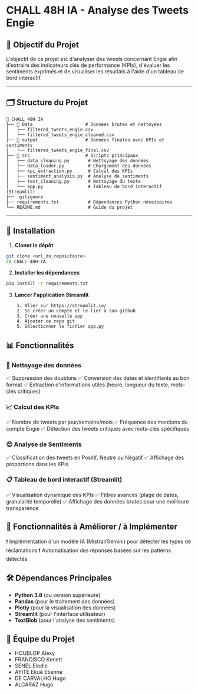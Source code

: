 # CHALL 48H IA - Analyse des Tweets Engie

## 🚀 Objectif du Projet
L'objectif de ce projet est d'analyser des tweets concernant Engie afin d'extraire des indicateurs clés de performance (KPIs), d'évaluer les sentiments exprimés et de visualiser les résultats à l'aide d'un tableau de bord interactif.

---

## 🗂️ Structure du Projet

```
📂 CHALL 48H IA
├── 📂 Data                    # Données brutes et nettoyées
│   ├── filtered_tweets_engie.csv
│   └── filtered_tweets_engie_cleaned.csv
├── 📂 output                  # Données finales avec KPIs et sentiments
│   └── filtered_tweets_engie_final.csv
├── 📂 src                     # Scripts principaux
│   ├── data_cleaning.py       # Nettoyage des données
│   ├── data_loader.py         # Chargement des données
│   ├── kpi_extraction.py      # Calcul des KPIs
│   ├── sentiment_analysis.py  # Analyse de sentiments
│   ├── text_cleaning.py       # Nettoyage du texte
│   └── app.py                 # Tableau de bord interactif (Streamlit)
├── .gitignore
├── requirements.txt           # Dépendances Python nécessaires
└── README.md                  # Guide du projet
```

---

## 🔧 Installation

1. **Cloner le dépôt**
```bash
git clone <url_du_repositoire>
cd CHALL-48H-IA
```

2. **Installer les dépendances**
```bash
pip install -r requirements.txt
```

3. **Lancer l'application Streamlit**
```
    1. Aller sur https://streamlit.io/
    2. Se créer un compte et le lier à son github
    3. Créer une nouvelle app
    4. Ajouter ce repo git
    5. Sélectionner le fichier app.py
```

## 📊 Fonctionnalités

### 🧹 **Nettoyage des données**
✅ Suppression des doublons
✅ Conversion des dates et identifiants au bon format
✅ Extraction d'informations utiles (heure, longueur du texte, mots-clés critiques)

### 📈 **Calcul des KPIs**
✅ Nombre de tweets par jour/semaine/mois
✅ Fréquence des mentions du compte Engie
✅ Détection des tweets critiques avec mots-clés spécifiques

### 😊 **Analyse de Sentiments**
✅ Classification des tweets en Positif, Neutre ou Négatif
✅ Affichage des proportions dans les KPIs

### 📋 **Tableau de bord interactif (Streamlit)**
✅ Visualisation dynamique des KPIs
✅ Filtres avancés (plage de dates, granularité temporelle)
✅ Affichage des données brutes pour une meilleure transparence


## 🚨 Fonctionnalités à Améliorer / à Implémenter

❗ Implémentation d'un modèle IA (Mistral/Gemini) pour détecter les types de réclamations
❗ Automatisation des réponses basées sur les patterns détectés


## 🛠️ Dépendances Principales
- **Python 3.8** (ou version supérieure)
- **Pandas** (pour le traitement des données)
- **Plotly** (pour la visualisation des données)
- **Streamlit** (pour l'interface utilisateur)
- **TextBlob** (pour l'analyse des sentiments)

## 👥 Équipe du Projet
- HOUBLOP Alexy
- FRANCISCO Kenett
- SENEL Elodie
- AYITE Ekué Etienne
- DE CARVALHO Hugo
- ALCARAZ Hugo


